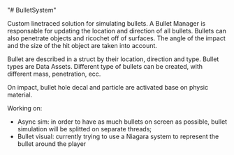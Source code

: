 "# BulletSystem"

Custom linetraced solution for simulating bullets.
A Bullet Manager is responsable for updating the location and direction of all bullets.
Bullets can also penetrate objects and ricochet off of surfaces. The angle of the impact and the size of the hit object are taken into account.

Bullet are described in a struct by their location, direction and type.
Bullet types are Data Assets. Different type of bullets can be created, with different mass, penetration, ecc.

On impact, bullet hole decal and particle are activated base on physic material.

Working on:
- Async sim: in order to have as much bullets on screen as possible, bullet simulation will be splitted on separate threads;
- Bullet visual: currently trying to use a Niagara system to represent the bullet around the player
